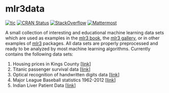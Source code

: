 # mlr3data

<!-- badges: start -->
[![tic](https://github.com/mlr-org/mlr3data/workflows/tic/badge.svg?branch=main)](https://github.com/mlr-org/mlr3data/actions)
[![CRAN Status](https://www.r-pkg.org/badges/version/mlr3data)](https://CRAN.R-project.org/package=mlr3data)
[![StackOverflow](https://img.shields.io/badge/stackoverflow-mlr3-orange.svg)](https://stackoverflow.com/questions/tagged/mlr3)
[![Mattermost](https://img.shields.io/badge/chat-mattermost-orange.svg)](https://lmmisld-lmu-stats-slds.srv.mwn.de/mlr_invite/)
<!-- badges: end -->

A small collection of interesting and educational machine learning data sets which are used as examples in the [mlr3 book](https://mlr3book.mlr-org.com),
the [mlr3 gallery](https://mlr3gallery.mlr-org.com), or in other examples of [mlr3](https://mlr3.mlr-org.com) packages.
All data sets are properly preprocessed and ready to be analyzed by most machine learning algorithms.
Currently contains the following data sets:

1. Housing prices in Kings County [[link](https://mlr3data.mlr-org.com/reference/kc_housing.html)]
2. Titanic passenger survival data [[link](https://mlr3data.mlr-org.com/reference/titanic.html)]
3. Optical recognition of handwritten digits data [[link](https://mlr3data.mlr-org.com/reference/optdigits.html)]
4. Major League Baseball statistics 1962-2012 [[link](https://mlr3data.mlr-org.com/reference/moneyball.html)]
4. Indian Liver Patient Data [[link](https://mlr3data.mlr-org.com/reference/ilpd.html)]
